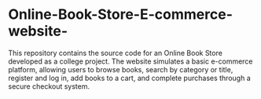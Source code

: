 # Online-Book-Store-E-commerce-website-
This repository contains the source code for an Online Book Store developed as a college project. The website simulates a basic e-commerce platform, allowing users to browse books, search by category or title, register and log in, add books to a cart, and complete purchases through a secure checkout system.
